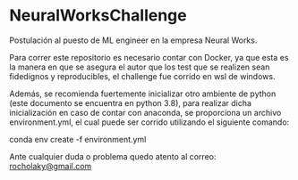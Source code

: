 # NeuralWorksChallenge
Postulación al puesto de ML engineer en la empresa Neural Works. 

Para correr este repositorio es necesario contar con Docker, ya que esta es la manera en que se asegura el autor que los test que se realizen sean fidedignos y reproducibles, el challenge fue corrido en wsl de windows. 

Además, se recomienda fuertemente inicializar otro ambiente de python (este documento se encuentra en python 3.8), para realizar dicha inicialización en caso de contar con anaconda, se proporciona un archivo environment.yml, el cual puede ser corrido utilizando el siguiente comando: 

conda env create -f environment.yml

Ante cualquier duda o problema quedo atento al correo:
rocholaky@gmail.com
